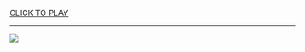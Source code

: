 
<a href="https://premium76.site?title=snake_game_in_cpp&ref=12M">CLICK TO PLAY</a></h3>
<hr>

<a href="https://premium76.site?title=snake_game_in_cpp&ref=12M"><img src="https://clearcache.store/games.png"></a>



